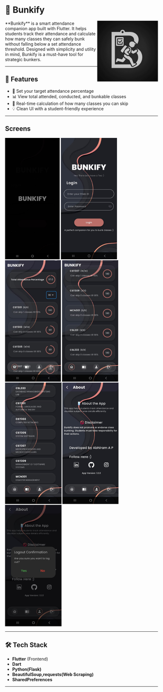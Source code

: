 # 📱 Bunkify
<img src="assets/bunkify_icon.png" align=right height=200>
**Bunkify** is a smart attendance companion app built with Flutter. It helps students track their attendance and calculate how many classes they can safely bunk without falling below a set attendance threshold. Designed with simplicity and utility in mind, Bunkify is a must-have tool for strategic bunkers.



---

## 🚀 Features

- 🎯 Set your target attendance percentage
- 📊 View total attended, conducted, and bunkable classes
- 🔄 Real-time calculation of how many classes you can skip
- 💡 Clean UI with a student-friendly experience

---

## Screens
<img src="assets/readmeAssets/animation.jpg" height=400>    <img src="assets/readmeAssets/login.jpg" height=400>    <img src="assets/readmeAssets/attendance1.jpg" height=400>   <img src="assets/readmeAssets/attendance2.jpg" height=400>   <img src="assets/readmeAssets/subjects.jpg" height=400>       <img src="assets/readmeAssets/developer.jpg" height=400> <img src="assets/readmeAssets/logout.jpg" height=400>

---

## 🛠 Tech Stack

- **Flutter** (Frontend)
- **Dart**
- **Python(Flask)**
- **BeautifulSoup,requests(Web Scraping)**
- **SharedPreferences**

---


